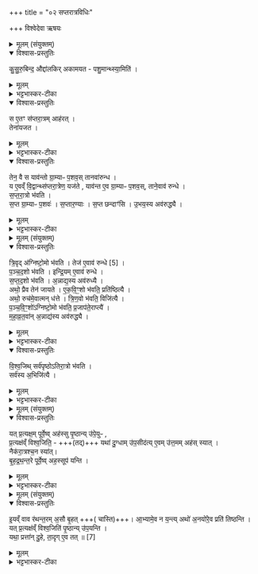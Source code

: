 +++
title = "०२ सप्तरात्रविधिः"

+++
विश्वेदेवा ऋषयः
<details><summary>मूलम् (संयुक्तम्)</summary>

कु॒सु॒रु॒बिन्द॒ औद्दा॑लकिरकामयत पशु॒मान्थ्स्या॒मिति॒ स ए॒तꣳ स॑प्तरा॒त्रमाह॑र॒त्तेना॑यजत॒ तेन॒ वै स याव॑न्तो ग्रा॒म्याᳶ प॒शव॒स्तानवा॑रुन्द्ध॒ य ए॒वव्ँवि॒द्वान्थ्स॑प्तरा॒त्रेण॒ यज॑ते॒ याव॑न्त ए॒व ग्रा॒म्याᳶ प॒शव॒स्ताने॒वाव॑ रुन्द्धे सप्तरा॒त्रो भ॑वति स॒प्त ग्रा॒म्याᳶ प॒शव॑स्स॒प्तार॒ण्यास्स॒प्त छन्दाꣳ॑स्यु॒भय॒स्याव॑रुद्ध्यै
</details>

<details open><summary>विश्वास-प्रस्तुतिः</summary>

कु॒सु॒रु॒बिन्द॒ औद्दा॑लकिर् अकामयत -
पशु॒मान्थ्स्या॒मिति॑ ।  
</details>

<details><summary>मूलम्</summary>

कु॒सु॒रु॒बिन्द॒ औद्दा॑लकिर् अकामयत -
पशु॒मान्थ्स्या॒मिति॑ ।  
</details>

<details><summary>भट्टभास्कर-टीका</summary>

1अथाष्टौ सप्तरात्राः - कौसुरुबिन्दः प्रथमः, सप्तर्षीणां द्वितीयः, प्राजापत्यस्तृतीयः, छन्दोमपवमानश्चतुर्थः, पृष्ट्यावलम्बः पञ्चमः, सत्त्रसम्मितष्षष्ठः, ऐन्द्रस्सप्तमः, जनकसप्तरात्रोष्टमः । तत्र प्रथमं विदधाति - कुसुरुबिन्द इति ॥ कुसुरुबिन्दो नाम उद्दालकपुत्रोकामयत पशुमान् बहुपशुस्स्यामिति । 'ह्रस्वनुड्भ्याम्' इति मतुप उदात्तत्वम् ।
</details>

<details open><summary>विश्वास-प्रस्तुतिः</summary>

स ए॒तꣳ स॑प्तरा॒त्रम् आह॑रत् ।  
तेना॑यजत ।
</details>

<details><summary>मूलम्</summary>

स ए॒तꣳ स॑प्तरा॒त्रम् आह॑रत् ।  
तेना॑यजत ।
</details>

<details><summary>भट्टभास्कर-टीका</summary>

स एतमित्यादि । गतम् ।
</details>

<details open><summary>विश्वास-प्रस्तुतिः</summary>

तेन॒ वै स याव॑न्तो ग्रा॒म्याᳶ प॒शव॒स् तानवा॑रुन्ध ।  
य ए॒वव्ँ वि॒द्वान्थ्स॑प्तरा॒त्रेण॒ यज॑ते , याव॑न्त ए॒व ग्रा॒म्याᳶ प॒शव॒स्, ताने॒वाव॑ रुन्धे ।  
स॒प्त॒रा॒त्रो भ॑वति ।  
स॒प्त ग्रा॒म्याᳶ प॒शवः॑ । स॒प्तार॒ण्याः । स॒प्त छन्दाꣳ॑सि । उ॒भय॒स्य अव॑रुद्ध्यै ।  
</details>

<details><summary>मूलम्</summary>

तेन॒ वै स याव॑न्तो ग्रा॒म्याᳶ प॒शव॒स् तानवा॑रुन्ध ।  
य ए॒वव्ँ वि॒द्वान्थ्स॑प्तरा॒त्रेण॒ यज॑ते , याव॑न्त ए॒व ग्रा॒म्याᳶ प॒शव॒स्, ताने॒वाव॑ रुन्धे ।  
स॒प्त॒रा॒त्रो भ॑वति ।  
स॒प्त ग्रा॒म्याᳶ प॒शवः॑ । स॒प्तार॒ण्याः । स॒प्त छन्दाꣳ॑सि । उ॒भय॒स्य अव॑रुद्ध्यै ।  
</details>

<details><summary>भट्टभास्कर-टीका</summary>

अन्यो द्रष्टा, अयमाहर्ता, तेनापश्यदिति नोक्तम् । गोजाश्वाविकपुरुषगर्दभोष्ट्राः सप्त ग्राम्याः पशवः । द्विखुरश्वापदपक्षिसरीसृपहस्तिमर्कटादयस्सप्तारण्याः । गायत्र्युष्णिगनुष्टुब्बृहतीपङ्क्तित्रिष्टुब्जगत्यस्सप्त छन्दांसि । चतुरुत्तराणि । उभयस्यावरुद्ध्यै पशूनां छन्दसां चावरुद्ध्यै भवति सप्तत्वान्वयात् ॥
</details>

<details><summary>मूलम् (संयुक्तम्)</summary>

त्रि॒वृद॑ग्निष्टो॒मो भ॑वति॒ तेजः॑ [5]  
ए॒वाव॑ रुन्द्धे पञ्चद॒शो भ॑वतीन्द्रि॒यमे॒वाव॑ रुन्द्धे सप्तद॒शो भ॑वत्य॒न्नाद्य॒स्याव॑रुद्ध्या॒ अथो॒ प्रैव तेन॑ जायत एकवि॒ꣳ॒शो भ॑वति॒ प्रति॑ष्ठित्या॒ अथो॒ रुच॑मे॒वात्मन्ध॑त्ते त्रिण॒वो भ॑वति॒ विजि॑त्यै पञ्चवि॒ꣳ॒शो॑ऽग्निष्टो॒मो भ॑वति प्र॒जाप॑ते॒राप्त्यै॑ महाव्र॒तवा॑न॒न्नाद्य॒स्याव॑रुद्ध्यै विश्व॒जिथ्सर्व॑पृष्ठोऽतिरा॒त्रो भ॑वति॒ सर्व॑स्या॒भिजि॑त्यै
</details>

<details open><summary>विश्वास-प्रस्तुतिः</summary>

त्रि॒वृद् अ॑ग्निष्टो॒मो भ॑वति । तेज॑  ए॒वाव॑ रुन्धे [5] ।  
प॒ञ्च॒द॒शो भ॑वति । इन्द्रि॒यम् ए॒वाव॑ रुन्धे ।  
स॒प्त॒द॒शो भ॑वति । अ॒न्नाद्य॒स्य अव॑रुध्यै ।  
अथो॒ प्रैव तेन॑ जायते । ए॒क॒वि॒ꣳ॒शो भ॑वति॒ प्रति॑ष्ठित्यै ।  
अथो॒ रुच॑मे॒वात्मन् ध॑त्ते । त्रि॒ण॒वो भ॑वति॒ विजि॑त्यै ।  
प॒ञ्च॒वि॒ꣳ॒शो॑ऽग्निष्टो॒मो भ॑वति॒ प्र॒जाप॑ते॒राप्त्यै॑ ।  
म॒हा॒व्र॒त॒वा॑न् अ॒न्नाद्य॑स्य अव॑रुद्ध्यै ।  
</details>

<details><summary>मूलम्</summary>

त्रि॒वृद् अ॑ग्निष्टो॒मो भ॑वति । तेज॑  ए॒वाव॑ रुन्धे [5] ।  
प॒ञ्च॒द॒शो भ॑वति । इन्द्रि॒यम् ए॒वाव॑ रुन्धे ।  
स॒प्त॒द॒शो भ॑वति । अ॒न्नाद्य॒स्य अव॑रुध्यै ।  
अथो॒ प्रैव तेन॑ जायते । ए॒क॒वि॒ꣳ॒शो भ॑वति॒ प्रति॑ष्ठित्यै ।  
अथो॒ रुच॑मे॒वात्मन् ध॑त्ते । त्रि॒ण॒वो भ॑वति॒ विजि॑त्यै ।  
प॒ञ्च॒वि॒ꣳ॒शो॑ऽग्निष्टो॒मो भ॑वति॒ प्र॒जाप॑ते॒राप्त्यै॑ ।  
म॒हा॒व्र॒त॒वा॑न् अ॒न्नाद्य॑स्य अव॑रुद्ध्यै ।  
</details>

<details><summary>भट्टभास्कर-टीका</summary>

2त्रिवृदित्यादि ॥ अहीनत्वादत्र सर्वत्रैकवचनम् । त्रयस्त्रिंशस्य स्थाने पञ्चविंश इति विशेषः । महाव्रतवान् ये महाव्रतधर्माः 'स्तुवन्त्यनुश्नोकेन' इत्याद्याः तद्वान् ।
</details>

<details open><summary>विश्वास-प्रस्तुतिः</summary>

वि॒श्व॒जिथ्  सर्व॑पृष्ठोऽतिरा॒त्रो भ॑वति ।  
सर्व॑स्य अ॒भिजि॑त्यै ।  
</details>

<details><summary>मूलम्</summary>

वि॒श्व॒जिथ्  सर्व॑पृष्ठोऽतिरा॒त्रो भ॑वति ।  
सर्व॑स्य अ॒भिजि॑त्यै ।  
</details>

<details><summary>भट्टभास्कर-टीका</summary>

विश्वजित् सर्वपृष्ठोतिरात्रस्सप्तममहः । बृहद्रथन्तरवैरूपवैराजशाक्वररैवतानि सर्वाण्यपि पृष्ठान्यस्येति सर्वपृष्ठः ॥
</details>

<details><summary>मूलम् (संयुक्तम्)</summary>

यत्प्र॒त्यक्ष॒म्पूर्वे॒ष्वह॑स्सु पृ॒ष्ठान्यु॑पे॒युᳶ प्र॒त्यक्ष॑म् [6]  
वि॒श्व॒जिति॒ यथा॑ दु॒ग्धामु॑प॒सीद॑त्ये॒वमु॑त्त॒ममह॑स्स्या॒न्नैक॑रा॒त्रश्च॒न स्या॑द्बृहद्रथन्त॒रे पूर्वे॒ष्वह॒स्सूप॑ यन्ति
</details>

<details open><summary>विश्वास-प्रस्तुतिः</summary>

यत् प्र॒त्यक्ष॒म् पूर्वे॒ष्व् अह॑स्सु पृ॒ष्ठान्य् उ॑पे॒युᳶ ,  
प्र॒त्यक्ष॑व्ँ विश्व॒जिति॒ - +++(तद्)+++
यथा॑ दु॒ग्धाम् उ॑प॒सीद॑त्य् ए॒वम् उ॑त्त॒मम् अह॑स् स्यात् ।  
नैक॑रा॒त्रश्च॒न स्या॑त्।  
बृ॒ह॒द्र॒थ॒न्त॒रे पूर्वे॒ष्व् अह॒स्सूप॑ यन्ति ।  
</details>

<details><summary>मूलम्</summary>

यत् प्र॒त्यक्ष॒म् पूर्वे॒ष्व् अह॑स्सु पृ॒ष्ठान्य् उ॑पे॒युᳶ ,  
प्र॒त्यक्ष॑व्ँ विश्व॒जिति॒ - +++(तद्)+++
यथा॑ दु॒ग्धाम् उ॑प॒सीद॑त्य् ए॒वम् उ॑त्त॒मम् अह॑स् स्यात् ।  
नैक॑रा॒त्रश्च॒न स्या॑त्।  
बृ॒ह॒द्र॒थ॒न्त॒रे पूर्वे॒ष्व् अह॒स्सूप॑ यन्ति ।  
</details>

<details><summary>भट्टभास्कर-टीका</summary>

3यत्प्रत्यक्षमित्यादि ॥ पूर्वेष्वहस्सु त्रिवृदादिषु पृष्ठानि रथन्तरादीनि प्रत्यक्षमविकृतमेव उपेयुः । तत्तथा स्यात् । कथम्? यथैव दुग्धामपि गां तदैव दोग्धुं दोग्धा उपसीदति एवमिदं उत्तममहर्निस्सारं स्यात्, ततश्च नैकरात्रोपि स्यात् एकरात्रमपि विश्वजिन्न स्यात् । तस्मात्पूर्वेष्वहस्सु बृहद्रथन्तरे रथन्तरं बृहदिति पर्यायेणोपयन्ति अन्त्याद्दिवसात्प्राग्वैरूपादिभिर्विना ॥
</details>

<details><summary>मूलम् (संयुक्तम्)</summary>

इ॒यव्ँवाव र॑थन्त॒रम॒सौ बृ॒हदा॒भ्यामे॒व न य॒न्त्यथो॑ अ॒नयो॑रे॒व प्रति॑ तिष्ठन्ति॒ यत्प्र॒त्यक्ष॑व्ँविश्व॒जिति॑ पृ॒ष्ठान्यु॑प॒यन्ति॒ यथा॒ प्रत्ता॑न्दु॒हे ता॒दृगे॒व तत् ॥ [7]  
</details>

<details open><summary>विश्वास-प्रस्तुतिः</summary>

इ॒यव्ँ वाव र॑थन्त॒रम् अ॒सौ बृ॒हत् +++( चास्ति)+++। आ॒भ्यामे॒व न य॒न्त्य् अथो॑ अ॒नयो॑रे॒व प्रति॑ तिष्ठन्ति ।  
यत् प्र॒त्यक्ष॑व्ँ विश्व॒जिति॑ पृ॒ष्ठान्य् उ॑प॒यन्ति ।  
यथा॒ प्रत्ता॑न् दु॒हे, ता॒दृग् ए॒व तत् ॥ [7]
</details>

<details><summary>मूलम्</summary>

इ॒यव्ँ वाव र॑थन्त॒रम् अ॒सौ बृ॒हत् +++( चास्ति)+++। आ॒भ्यामे॒व न य॒न्त्य् अथो॑ अ॒नयो॑रे॒व प्रति॑ तिष्ठन्ति ।  
यत् प्र॒त्यक्ष॑व्ँ विश्व॒जिति॑ पृ॒ष्ठान्य् उ॑प॒यन्ति ।  
यथा॒ प्रत्ता॑न् दु॒हे, ता॒दृग् ए॒व तत् ॥ [7]
</details>

<details><summary>भट्टभास्कर-टीका</summary>

4इयं वावेत्यादि ॥ गतम् । यदित्यादि । अथ विश्वजिति सर्वपृष्ठानि प्रत्यक्षमुपयन्ति । यथा प्रत्तां पयो दातुं प्रवृत्तां प्रारब्धां प्रस्नवतीं गां दुग्धे तादृक्तद्भवति । आदिकर्मणि क्तः अच उपसर्गात्तः, 'लोपस्त आत्मनेपदेषु' इति तलोपः ॥

इति सप्तमे द्वितीये द्वितीयोनुवाकः ॥  
</details>
